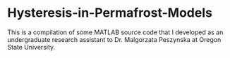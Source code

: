 # Hysteresis-in-Permafrost-Models
This is a compilation of some MATLAB source code that I developed as an undergraduate research assistant to Dr. Malgorzata Peszynska at Oregon State University.
